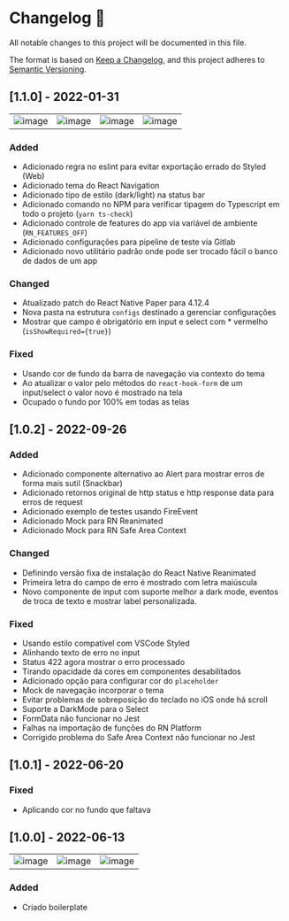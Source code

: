 # Changelog 📝

All notable changes to this project will be documented in this file.

The format is based on [Keep a Changelog](https://keepachangelog.com/en/1.0.0/), and this project adheres to [Semantic Versioning](https://semver.org/spec/v2.0.0.html).

## [1.1.0] - 2022-01-31

| | | | |
| - | - | - | - |
| ![image](https://user-images.githubusercontent.com/5731176/215854212-c04da10b-bc73-4705-af33-ad652ce0e646.png) | ![image](https://user-images.githubusercontent.com/5731176/215854280-ba446d06-07fe-4fcd-8ab6-db3148b2471c.png) | ![image](https://user-images.githubusercontent.com/5731176/215854322-dc032f35-9ea0-4f76-8948-7bebf440799c.png) | ![image](https://user-images.githubusercontent.com/5731176/215854860-50e69246-086d-463e-b532-df2f1ee7f8ae.png) |

### Added

- Adicionado regra no eslint para evitar exportação errado do Styled (Web)
- Adicionado tema do React Navigation
- Adicionado tipo de estilo (dark/light) na status bar
- Adicionado comando no NPM para verificar tipagem do Typescript em todo o projeto (`yarn ts-check`)
- Adicionado controle de features do app via variável de ambiente (`RN_FEATURES_OFF`)
- Adicionado configurações para pipeline de teste via Gitlab
- Adicionado novo utilitário padrão onde pode ser trocado fácil o banco de dados de um app

### Changed

- Atualizado patch do React Native Paper para 4.12.4
- Nova pasta na estrutura `configs` destinado a gerenciar configurações
- Mostrar que campo é obrigatório em input e select com * vermelho (`isShowRequired={true}`)

### Fixed

- Usando cor de fundo da barra de navegação via contexto do tema
- Ao atualizar o valor pelo métodos do `react-hook-form` de um input/select o valor novo é mostrado na tela
- Ocupado o fundo por 100% em todas as telas

## [1.0.2] - 2022-09-26

### Added

- Adicionado componente alternativo ao Alert para mostrar erros de forma mais sutil (Snackbar)
- Adicionado retornos original de http status e http response data para erros de request
- Adicionado exemplo de testes usando FireEvent
- Adicionado Mock para RN Reanimated
- Adicionado Mock para RN Safe Area Context

### Changed

- Definindo versão fixa de instalação do React Native Reanimated
- Primeira letra do campo de erro é mostrado com letra maiúscula
- Novo componente de input com suporte melhor a dark mode, eventos de troca de texto e mostrar label personalizada.

### Fixed

- Usando estilo compatível com VSCode Styled
- Alinhando texto de erro no input
- Status 422 agora mostrar o erro processado
- Tirando opacidade da cores em componentes desabilitados
- Adicionado opção para configurar cor do `placeholder`
- Mock de navegação incorporar o tema
- Evitar problemas de sobreposição do teclado no iOS onde há scroll
- Suporte a DarkMode para o Select
- FormData não funcionar no Jest
- Falhas na importação de funções do RN Platform
- Corrigido problema do Safe Area Context não funcionar no Jest

## [1.0.1] - 2022-06-20

### Fixed

- Aplicando cor no fundo que faltava 

## [1.0.0] - 2022-06-13

| | | |
| - | - | - |
![image](https://user-images.githubusercontent.com/5731176/172487765-efc86b04-5244-438d-b441-94bf5d544399.png) | ![image](https://user-images.githubusercontent.com/5731176/172487825-4ac12b38-511c-45d7-b4c4-967620b2ea3e.png) | ![image](https://user-images.githubusercontent.com/5731176/172487790-709491b1-9361-4e96-98be-edb9d3cf86f7.png) |

### Added

- Criado boilerplate
